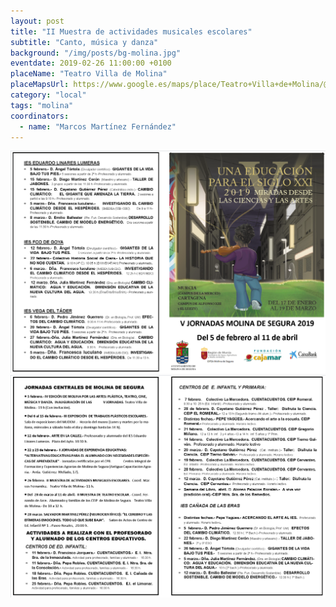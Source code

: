 ```yaml
---
layout: post
title: "II Muestra de actividades musicales escolares"
subtitle: "Canto, música y danza"
background: "/img/posts/bg-molina.jpg"
eventdate: 2019-02-26 11:00:00 +0100
placeName: "Teatro Villa de Molina"
placeMapsUrl: https://www.google.es/maps/place/Teatro+Villa+de+Molina/@38.0602896,-1.2122557,17z/data=!4m5!3m4!1s0xd638754b2d22657:0x7bc5d26da106649d!8m2!3d38.0568439!4d-1.207589?hl=es
category: "local"
tags: "molina"
coordinators:
  - name: "Marcos Martínez Fernández"
---
```


![cartel](/img/posts/1folletomolina.png)
![cartel](/img/posts/2folletomolina.png)
